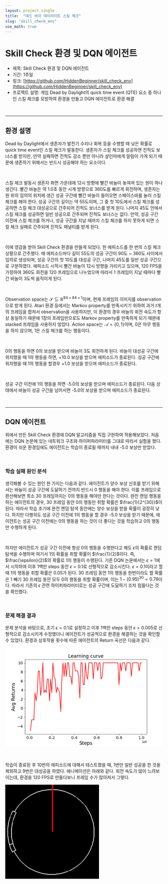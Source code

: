 ```yaml
---
layout: project_single
title:  "데드 바이 데이라이트 스킬 체크"
slug: "skill_check_env"
use_math: true
---
```


# Skill Check 환경 및 DQN 에이전트

- 제목: Skill Check 환경 및 DQN 에이전트
- 기간: 1주일
- 링크: [https://github.com/HiddenBeginner/skill_check_env](https://github.com/HiddenBeginner/skill_check_env)
- 프로젝트 설명: 게임 Dead by Daylight의 quick time event (QTE) 요소 중 하나인 스킬 체크를 모방하여 환경을 만들고 DQN 에이전트로 환경 해결

<br>

---

## 환경 설명

Dead by Daylight에서 생존자가 발전기 수리나 회복 등을 수행할 때 낮은 확률로 quick time event인 스킬 체크가 발동한다.
생존자가 스킬 체크를 성공하면 진척도 보너스를 받지만, 만약 실패하면 진척도 감소 뿐만 아니라 살인마에게 알림이 가게 되기 때문에 생존하기 위해서는 반드시 성공해야 하는 요소이다.

<br>

스킬 체크 발동시 생존자 화면 가운데에 12시 방향에 빨간 바늘이 놓여져 있는 원이 하나 생긴다. 
빨간 바늘은 약 1.0초 동안 시계 방향으로 360도를 빠르게 회전하며, 생존자는 원 위의 임의의 위치에 생긴 성공 구간에 빨간 바늘이 들어오면 스페이스바를 눌러 스킬 체크를 해야 한다.
성공 구간의 길이는 약 55도이며, 그 중 첫 10도에서 스킬 체크를 성공하면 스킬 체크 대성공으로 간주되어 진척도 보너스를 받게 된다. 
나머지 45도 안에서 스킬 체크를 성공하면 일반 성공으로 간주되며 진척도 보너스는 없다. 
만약, 성공 구간 이전에 스킬 체크를 하거나, 성공 구간을 지날 때까지 스킬 체크를 하지 못하게 되면 스킬 체크 실패로 간주되며 진척도 패널티를 받게 된다.

<br>

이에 영감을 받아 Skill Check 환경을 만들게 되었다. 한 에피소드를 한 번의 스킬 체크 상황으로 간주했다. 매 에피소드마다 길이 55도의 성공 구간이 90도 ~ 360도 사이에서 임의로 생성되며, 성공 구간의 첫 10도를 대성공 구간, 나머지 45도를 일반 성공 구간으로 구분하였다. 에피소드 시작시 빨간 바늘이 12시 방향을 가리키고 있으며, 120 FPS을 가정하여 360도 회전을 120 프레임으로 나누었으며 따라서 1 프레임이 지날 때마다 빨간 바늘이 3도씩 움직이게 된다. 

<br>

Observation space는 $\mathcal{S} \subseteq \mathbb{R}^{84 \times 84 \times 1}$이며, 현재 프레임의 이미지를 observation으로 받게 된다. 
Atari 환경 등에서는 Markov property를 만족시키기 위하여 과거 $t$개의 프레임을 합쳐서 observation을 사용하지만, 
이 환경의 경우 바늘의 회전 속도가 항상 동일하기 때문에 1장의 프레임만으로도 Markov property를 만족하게 되기 때문에 stacked 프레임을 사용하지 않았다.
Action space는 $\mathcal{A}= \{ 0, 1\}$이며, 0은 아무 행동을 하지 않으며, 1은 스킬 체크를 하는 행동이다. 

<br>

0의 행동을 하면 0의 보상을 받으며 바늘이 3도 회전하게 된다.
바늘이 대성공 구간에 위치했을 때 1의 행동을 하면, +10.0 보상을 받으며 에피소드가 종료된다. 
성공 구간에 위치했을 때 1의 행동을 할경우 +1.0 보상을 받으며 에피소드가 종료된다.

<br>

성공 구간 이전에 1의 행동을 하면 -5.0의 보상을 받으며 에피소드가 종료된다. 
다음 상태에서 바늘이 성공 구간을 넘어서면 -5.0의 보상을 받으며 에피소드가 종료된다.

<br>

---

## DQN 에이전트

위에서 만든 Skill Check 환경에 DQN 알고리즘을 직접 구현하여 적용해보았다. 
처음에는 DQN 논문에 있는 네트워크 구조와 하이퍼파라미터를 그대로 따라서 실험을 했다. 
환경이 쉬운 환경임에도 에이전트는 학습이 종료될 때까지 내내 -5.0 보상만 받았다.

<br>

### 학습 실패 원인 분석

생각해볼 수 있는 원인 한 가지는 다음과 같다. 
에이전트가 양수 보상 신호를 받기 위해서는 바늘이 성공 구간에 도달하기 전까지 반드시 0 행동을 해야 한다. 
이를 프레임으로 환산해보면 최소 30 프레임까지는 0의 행동을 해야만 한다는 것이다. 
완전 랜덤 행동을 하는 에이전트의 경우, 30 프레임 동안 0의 행동만 취할 확률은 $\frac{1}{2^{30}}$이 된다. 
따라서 학습 초기에 완전 랜덤 탐색 동안에는 양수 보상을 받을 확률이 굉장히 낮다.
하지만 다행히도 성공 구간 이전에 1의 행동을 할 경우 -5.0 보상을 받기 때문에, 
에이전트는 성공 구간 이전에는 0의 행동을 하는 것이 더 좋다는 것을 학습하고 0의 행동만 수행하게 된다.

<br>

하지만 에이전트가 성공 구간 이전에 항상 0의 행동을 수행한다고 해도 $\epsilon$의 확률로 랜덤 탐색을 수행하며 여기서 1의 확률을 취할 확률이 $\frac{1}{2}$이다.
즉, $\frac{\epsilon}{2}$의 확률로 1의 행동이 수행된다. 
기존 DQN 논문에서는 $\epsilon=1$에서 시작하여 이후 1백만 steps 동안 $\epsilon=0.1$로 선형적으로 감소시킨다.
$\epsilon=0.1$이라고 할 때 1의 행동을 취할 확률은 $0.05$가 된다. 
30 프레임 동안 1의 행동을 한번이라도 할 확률은 1 빼기 30 프레임 동안 모두 0의 행동을 취할 확률이며, 이는 $1 - (0.95)^{30}=0.78$이다.
따라서 기존의 $\epsilon$ 관련 하이퍼파라미터로는 성공 구간에 도달하기 조차 힘들다는 것을 확인했다.

<br>

### 문제 해결 결과

문제 분석을 바탕으로, 초기 $\epsilon=0.1$로 설정하고 이후 1백만 steps 동안 $\epsilon=0.005$로 선형적으로 감소시키게 수정했더니 에이전트가 성공적으로 환경을 해결하는 것을 확인할 수 있었다. 환경과 상호작용 횟수에 따른 에이전트의 Return 곡선은 다음과 같다.

![learning_curve](https://raw.githubusercontent.com/HiddenBeginner/skill_check_env/master/results/learning_curve.png)

<br>

학습이 종료된 후 10번의 에피소드에 대해서 테스트했을 때, 1번만 일반 성공을 한 것을 제외하고 9번은 대성공을 하였다. 
애니메이션은 아래와 같다. 회전 속도가 많이 느려보이는데, 환경을 120 FPS로 만들다보니 프레임 수가 많아져서 그렇다.

![animation](https://raw.githubusercontent.com/HiddenBeginner/skill_check_env/master/results/animation.gif)

<br>

